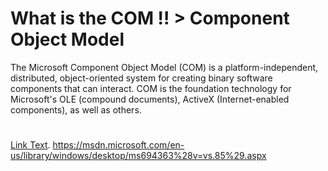 # What is the COM !! > Component Object Model
The Microsoft Component Object Model (COM) is a platform-independent, distributed, object-oriented system for creating binary software components that can interact. COM is the foundation technology for Microsoft's OLE (compound documents), ActiveX (Internet-enabled components), as well as others.

#
#
[Link Text](https://msdn.microsoft.com/en-us/library/windows/desktop/ms694363%28v=vs.85%29.aspx).
https://msdn.microsoft.com/en-us/library/windows/desktop/ms694363%28v=vs.85%29.aspx
